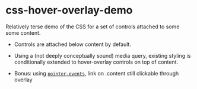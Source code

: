 # css-hover-overlay-demo

Relatively terse demo of the CSS for a set of controls attached to some some content.

* Controls are attached below content by default.

* Using a (not deeply conceptually sound) media query, existing styling is conditionally extended to hover-overlay controls on top of content.

* Bonus: using [`pointer-events`](http://caniuse.com/#feat=pointer-events), link on .content still clickable through overlay
